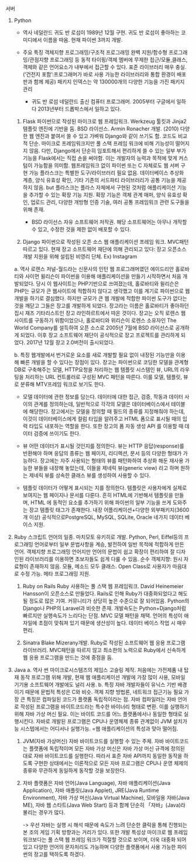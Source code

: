 서버

1. Python
	- 역사
	 네덜란드 귀도 반 로섬이 1989년 12월 구현. 
	 귀도 반 로섬이 좋아하는 코미디에서 이름을 따옴.
	 현재 파이썬 3까지 개발.
	- 주요 특징
	 객체지향 프로그래밍/구조적 프로그래밍 완벽 지원/함수형 프로그래밍/관점지향 프로그래밍 등
	 동적 타이핑/객체 멤버에 무제한 접근/모듈,클래스,객체와 같은 언어요소가 내부에서 접근할 수 있다.
	 표준 라이브러리 매우 충실. (‘건전지 포함’:프로그래머가 바로 사용 가능한 라이브러리와 통합 환경이 배포판과 함께 제공)
	 패키지 인덱스는 약 130000개의 다양한 기능을 가진 패키지 관리
		
		* 귀도 반 로섬
		 네덜란드 출신 컴퓨터 프로그래머. 2005부터 구글에서 일하다 2013년부터 드롭박스에서 일하고 있다.

	1) Flask
	 파이썬으로 작성된 마이크로 웹 프레임워크. Werkzeug 툴킷과 Jinja2 템플릿 엔진에 기반을 둠. BSD 라이선스.
	 Armin Ronacher 개발. (2010) 
	 다양한 웹 엔진과 붙여서 쓸 수 있고 가벼워 Django와 같이 쓰기도 함. 코드도 비교적 단순.
	 마이크로 프레임워크지만 풀 스택 프레임 워크에 비해 기능성이 떨어지지 않음. 다만, Django에서 단순히 임포트해서 편리하게 쓸 수 있는 일부 부가 기능을 Flask에서는 직접 손을 써야함. 
	 이는 개발자의 능력과 목적에 맞게 커스텀이 가능함을 의미함.
	 웹프레임워크 없이 파이썬 또는 C 자체로도 웹 서버 구현 가능
	 플라스크는 특별한 도구/라이브러리 필요 없음. 데이터베이스 추상화 계층, 양식 유효성 확인, 기타 기존의 서드파티 라이브러리가 공통 기능을 제공하지 않음. but 플라스크는 플라스 자체에서 구현된 것처럼 애플리케이션 기능을 추가할 수 있는 확장 기능 지원. 확장 기능은 객체 관계 매퍼, 양식 유효성 확인, 업로드 관리, 다양한 개방형 인증 기술, 여러 공통 프레임워크 관련 도구들을 위해 존재. 
		
		* BSD 라이선스
		 자유 소프트웨어 저작권. 해당 소프트웨어는 아무나 개작할 수 있고, 수정한 것을 제한 없이 배포할 수 있다.

	2) Django
	 파이썬으로 작성된 오픈 소스 웹 애플리케이션 프레임 워크. MVC패턴 따르고 있다. 
	 현재 장고 소프트웨어 재단에 의해 관리되고 있다: 장고 오픈소스 개발 지원을 위해 설립된 비영리 단체. Ex) Instagram
	
	a. 역사
	 로렌스 저널-월드라는 신문사의 인턴 웹 프로그래머였던 에이드리안 홀로바티와 사이먼 윌리슨이 파이썬을 이용해 애플리케이션을 만들기 시작하면서 처음 개발되었다. 당시 이 웹사이트는 PHP기반으로 쓰여졌는데, 홀로바티와 윌리슨은 PHP는 규모가 큰 웹사이트에 적합하지 않다고 생각했고 이를 계기로 파이썬으로 웹 개발을 하기로 결심했다. 하지만 규모가 큰 웹 개발에 적합한 파이썬 도구가 없다는 것을 깨닫고 그들은 장고를 개발하게 되었다. 장고라는 이름은 홀로바티가 좋아하던 집시 재즈 기타리스트인 장고 라인하르트에서 따온 것이다.
	 장고는 오직 로렌스 웹사이트를 구동하기 위함이었으나, 홀로바티와 위리슨이 로렌스 소유자인 The World Company를 설득하여 오픈 소스로 2005년 7월에 BSD 라이선스로 공개하게 되었다.
	 이후 장고 소프트웨어 재단이 공식적으로 장고 프로젝트를 관리하게 되었다.
	 2017년 12월 장고 2.0버전이 출시되었다.
	
	b. 특징
	 웹개발에서 번거로운 요소를 새로 개발할 필요 없이 내장된 기능만을 이용해 빠른 개발을 할 수 있다는 장점이 있다.
	 장고는 파이썬으로 코딩한 모델을 관계형 DB로 구축해주는 모델, HTTP요청을 처리하는 웹 템플릿 시스템인 뷰, URL의 라우팅을 처리하는 URL 컨트롤러로 구성된 MVC 패턴을 따른다. 이를 모델, 템플릿, 뷰로 분류해 MTV프레임 워크로 보기도 한다.
	
	- 모델
	 데이터에 관한 정보를 담는다. 데이터에 대한 접근, 검증, 작동과 데이터 사이의 관계를 정의하는데, 일반적으로 각각의 모델은 데이터베이스에서 테이블에 해당한다.
	 장고에서는 모델을 정의할 때 필드의 종류를 지정해줘야 하는데, 이것이 데이터베이스에게 컬럼 타입을 알려주고 HTML 폼으로 표시될 때의 입력 타입도 내포하는 역할을 한다. 또한 장고의 폼 자동 생성 API 를 이용할 때 데이터 검증에 쓰이기도 한다.
	
	- 뷰
	 어떤 데이터가 표시될 것인지를 정의한다. 뷰는 HTTP 응답(response)를 반환해야 하며 응답의 종류는 웹 페이지, 리디렉션, 문서 등의 다양한 형태가 가능하다.
	 장고에는 자주 사용되는 형태의 뷰를 패턴화하여 추상화 해둔 재사용 가능한 뷰들을 내장해 놓았는데, 이들을 제네릭 뷰(generic view) 라고 하며 원하는 제네릭 뷰를 상속한 클래스 뷰를 생성하여 사용할 수 있다.

	- 템플릿
	 데이터가 어떻게 표시되는 지를 정의한다. 템플릿은 사용자에게 실제로 보여지는 웹 페이지나 문서를 다룬다.
	 흔히 HTML에 기반해서 템플릿을 만들며, HTML 에 동적인 요소를 추가하기 위해 파이썬의 일부 기능을 쓰게 도와주는 장고 템플릿 태그가 존재한다.
	 내장 어플리케이션+다양한 외부패키지(3600개 이상)
	 공식적으로PostgreSQL, MySQL, SQLite, Oracle 네가지 데이터 베이스 지원.

2. Ruby
 스크립트 언어의 일종. 마치모토 유키히로 개발. Python, Perl, Eiffel등의 프로그래밍 언어로부터 일부 문법사항을 계승, 발전하여 일반 목적에 적합하게 만든 언어.
 객체지향 프로그래밍 언어지만 언어의 문법이 쉽고 확장이 편리하여 잘 디자인된 라이브러리를 이용하면 초보자들도 쉽게 다룰 수 있음.
 순수 객체지향: 원시 자료형이 존재하지 않음. 모듈, 메소드 모두 클래스. Open Class로 사용자가 마음대로 수정 가능.
 메타 프로그래밍 지원.

	1) Ruby on Rails
	 Ruby 사용하는 풀 스택 웹 프레임워크. David Heinemeier Hansson이 오픈소스로 만들었다.
	 Rails로 인해 Ruby가 대중화되었다고 해도 될 정도로 많은 기여.
	 커뮤니티가 상당히 높은 수준으로 잘 되어있음. 
	 Python의 Django나 PHP의 Laravel과 비슷한 존재. 개발속도는 Python+Django처럼 빠르지만 실행속도가 느리다는 단점.
	 MVC 모델 패턴을 채택.
	 언어의 특성이 애자일에 초점이 맞춰져 있기 때문에 생산성이 높다.
	 데이터 베이스 작업 시 매우 편리.

	2) Sinatra
	 Blake Mizerany개발. 
	 Ruby로 작성된 소프트웨어 웹 응용 프로그램 라이브러리.
	 MVC패턴을 따르지 않고 최소한의 노력으로 Ruby에서 신속하게 웹 응용 프로그램을 만드는 것에 중점을 둠.

3. Java
	a. 역사
	 썬 마이크로시스템즈의 제임스 고슬링 제작. 
	처음에는 가전제품 내 탑재 동작 프로그램 위해 개발, 현재 웹 애플리케이션 개발에 가장 많이 사용, 모바일 기기용 소프트웨어 개발에도 널리 사용.
	b.	특징
	 자바 개발자들이 유닉스 기반 배경이기 때문에 문법적 특성은 C와 비슷.
	 객체 지향 방법론, 네트워크 접근기능 필요
	 가장 큰 특징은 컴파일된 코드가 플랫폼 독립적이라는 점.
	 자바 컴파일러는 자바 언어로 작성된 프로그램을 바이트코드라는 특수한 바이너리 형태로 변환. 이를 실행하기 위해 자바 가상 머신 필요. 이는 바이트 코드를 어느 플랫폼에서나 동일한 형태로 실행시킨다.
	 자바로 개발된 프로그램은 CPU나 운영체제 종류 관계없이 JVM 설치가능 시스텝에서는 어디서나 실행가능. =웹 애플리케이션의 특성과 맞아 떨어짐.

	1) JVM(자바 가상머신)
	 자바 바이트코드를 실행할 수 있는 주체. 자바 바이트코드는 플랫폼에 독립적이며 모든 자바 가상 머신은 자바 가상 머신 규격에 정의된 대로 자바 바이트코드를 실행한다. 따라서 표준 자바 API까지 동일한 동작을 하도록 구현한 상태에서는 이론적으로 모든 자바 프로그램은 CPU나 운영 체제의 종류와 무관하게 동일하게 동작할 것을 보장한다.

	2) 자바 플랫폼은 자바 언어(Java Language), 자바 애플리케이션(Java Application), 자바 애플릿(Java Applet), JRE(Java Runtime Environment), 자바 가상 머신(Java Virtual Machine), 모바일용 자바(Java ME), 자바 웹 스타트(Java Web Start) 등과 함께 단순히 「자바」(Java)라 불리는 경우가 많다.


		-> 우선 자바는 실행 시 해석 때문에 속도가 느려 단순한 클릭을 통해 진행되는 본 조의 게임 기획 방향과는 거리가 있다. 또한 개발 특성상 마이크로 웹 프레임워크보다는 풀 스택 웹 프레임 워크가 적절할 것으로 보이며, 더욱 대중화 되어있고 다양한 언어의 문자처리도 가능하며 다양한 플랫폼에서 사용 가능한 파이썬의 장고를 택하도록 하겠다.
